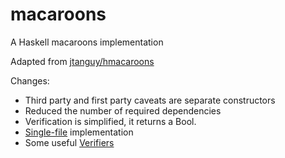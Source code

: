 
# macaroons

A Haskell macaroons implementation

Adapted from [jtanguy/hmacaroons](https://github.com/jtanguy/hmacaroons)

Changes:

  * Third party and first party caveats are separate constructors
  * Reduced the number of required dependencies
  * Verification is simplified, it returns a Bool.
  * [Single-file](src/Crypto/Macaroons.hs) implementation
  * Some useful [Verifiers](src/Crypto/Macaroons/Verifiers.hs)
